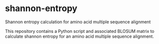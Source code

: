 # shannon-entropy
Shannon entropy calculation for amino acid multiple sequence alignment

This repository contains a Python script and associated BLOSUM matrix to calculate shannon entropy for an amino acid multiple sequence alignment.

